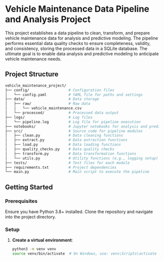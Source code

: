 # Vehicle Maintenance Data Pipeline and Analysis Project
This project establishes a data pipeline to clean, transform, and prepare vehicle maintenance data for analysis and predictive modeling. The pipeline performs essential data quality checks to ensure completeness, validity, and consistency, storing the processed data in a SQLite database. The ultimate goal is to enable data analysis and predictive modeling to anticipate vehicle maintenance needs.

## Project Structure 
```bash
vehicle_maintenance_project/
├── config/                  # Configuration files
│   └── config.yaml          # YAML file for paths and settings
├── data/                    # Data storage
│   ├── raw/                 # Raw data
│   │   └── vehicle_maintenance.csv
│   └── processed/           # Processed data output
├── logs/                    # Log files
│   └── pipeline.log         # Log file for pipeline execution
├── notebooks/               # Jupyter notebooks for analysis and predictions
├── src/                     # Source code for pipeline modules
│   ├── clean.py             # Data cleaning functions
│   ├── extract.py           # Data extraction functions
│   ├── load.py              # Data loading functions
│   ├── quality_checks.py    # Data quality checks
│   ├── transform.py         # Data transformation functions
│   └── utils.py             # Utility functions (e.g., logging setup)
├── tests/                   # Test files for each module
├── requirements.txt         # Project dependencies
└── main.py                  # Main script to execute the pipeline
```

## Getting Started
### Prerequisites
Ensure you have Python 3.8+ installed. Clone the repository and navigate into the project directory.

### Setup

1. **Create a virtual environment**:
   ```bash
   python3 -m venv venv
   source venv/bin/activate  # On Windows, use: venv\Scripts\activate
